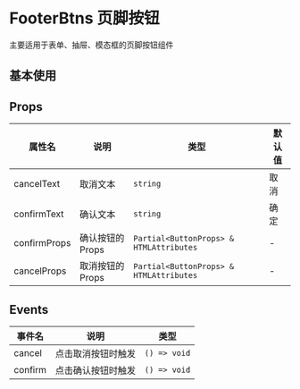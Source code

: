 # FooterBtns 页脚按钮

主要适用于表单、抽屉、模态框的页脚按钮组件

## 基本使用

<preview path="./demos/basic.vue" />

## Props

| 属性名       | 说明            | 类型                                    | 默认值 |
| ------------ | --------------- | --------------------------------------- | ------ |
| cancelText   | 取消文本        | `string`                                | 取消   |
| confirmText  | 确认文本        | `string`                                | 确定   |
| confirmProps | 确认按钮的Props | `Partial<ButtonProps> & HTMLAttributes` | -      |
| cancelProps  | 取消按钮的Props | `Partial<ButtonProps> & HTMLAttributes` | -      |

## Events

| 事件名  | 说明               | 类型         |
| ------- | ------------------ | ------------ |
| cancel  | 点击取消按钮时触发 | `() => void` |
| confirm | 点击确认按钮时触发 | `() => void` |
